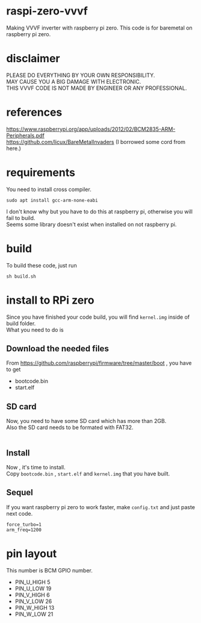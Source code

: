 # raspi-zero-vvvf
Making VVVF inverter with raspberry pi zero.
This code is for baremetal on raspberry pi zero.

# disclaimer
PLEASE DO EVERYTHING BY YOUR OWN RESPONSIBILITY.<br>
MAY CAUSE YOU A BIG DAMAGE WITH ELECTRONIC.<br>
THIS VVVF CODE IS NOT MADE BY ENGINEER OR ANY PROFESSIONAL.<br>

# references
https://www.raspberrypi.org/app/uploads/2012/02/BCM2835-ARM-Peripherals.pdf<br>
https://github.com/licux/BareMetalInvaders (I borrowed some cord from here.)

# requirements
You need to install cross compiler.<br>
```
sudo apt install gcc-arm-none-eabi
```
I don't know why but you have to do this at raspberry pi, otherwise you will fail to build.<br>
Seems some library doesn't exist when installed on not raspberry pi.

# build
To build these code, just run
```
sh build.sh
```

# install to RPi zero
Since you have finished your code build, you will find `kernel.img` inside of build folder.<br>
What you need to do is

## Download the needed files
From https://github.com/raspberrypi/firmware/tree/master/boot , you have to get <br>
 - bootcode.bin
 - start.elf

## SD card
Now, you need to have some SD card which has more than 2GB.<br>
Also the SD card needs to be formated with FAT32.<br>
<br>

## Install
Now , it's time to install.<br>
Copy `bootcode.bin` , `start.elf` and `kernel.img` that you have built.<br>

## Sequel
If you want raspberry pi zero to work faster, make `config.txt` and just paste next code.<br>
```
force_turbo=1
arm_freq=1200
```

# pin layout
This number is BCM GPIO number.
 - PIN_U_HIGH 5
 - PIN_U_LOW 19
 - PIN_V_HIGH 6
 - PIN_V_LOW 26
 - PIN_W_HIGH 13
 - PIN_W_LOW 21
